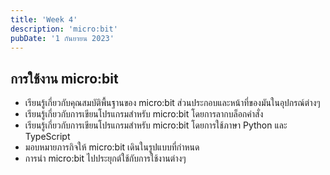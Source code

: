 ```yaml
---
title: 'Week 4'
description: 'micro:bit'
pubDate: '1 กันยายน 2023'
---
```


## การใช้งาน micro:bit

- เรียนรู้เกี่ยวกับคุณสมบัติพื้นฐานของ micro:bit ส่วนประกอบและหน้าที่ของมันในอุปกรณ์ต่างๆ
- เรียนรู้เกี่ยวกับการเขียนโปรแกรมสำหรับ micro:bit โดยการลากบล็อกคำสั่ง
- เรียนรู้เกี่ยวกับการเขียนโปรแกรมสำหรับ micro:bit โดยการใช้ภาษา Python และ TypeScript
- มอบหมายภารกิจให้ micro:bit เดินในรูปแบบที่กำหนด
- การนำ micro:bit ไปประยุกต์ใช้กับการใช้งานต่างๆ
